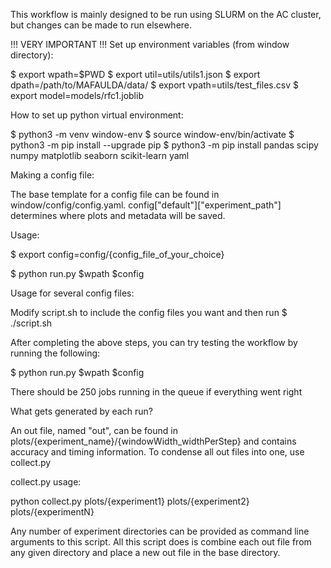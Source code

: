 This workflow is mainly designed to be run using SLURM on the AC cluster, but changes can be made to run elsewhere.

!!! VERY IMPORTANT !!!
Set up environment variables (from window directory):

$ export wpath=$PWD
$ export util=utils/utils1.json
$ export dpath=/path/to/MAFAULDA/data/
$ export vpath=utils/test_files.csv
$ export model=models/rfc1.joblib


How to set up python virtual environment:

$ python3 -m venv window-env
$ source window-env/bin/activate
$ python3 -m pip install --upgrade pip
$ python3 -m pip install pandas scipy numpy matplotlib seaborn scikit-learn yaml


Making a config file:

The base template for a config file can be found in window/config/config.yaml. config["default"]["experiment_path"] determines where plots and metadata will be saved.

Usage:

$ export config=config/{config_file_of_your_choice}

$ python run.py $wpath $config


Usage for several config files:

Modify script.sh to include the config files you want and then run
$ ./script.sh


After completing the above steps, you can try testing the workflow by running the following:

$ python run.py $wpath $config

There should be 250 jobs running in the queue if everything went right


What gets generated by each run?

An out file, named "out", can be found in plots/{experiment_name}/{windowWidth_widthPerStep} and contains accuracy and timing information. To condense all out files into one, use collect.py

collect.py usage:

python collect.py plots/{experiment1} plots/{experiment2} plots/{experimentN}

Any number of experiment directories can be provided as command line arguments to this script. All this script does is combine each out file from any given directory and place a new out file in the base directory.
